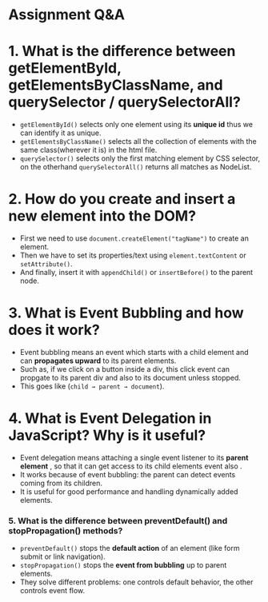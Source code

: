 # Assignment Q&A

# 1. What is the difference between getElementById, getElementsByClassName, and querySelector / querySelectorAll?
- `getElementById()` selects only one element using its **unique id** thus we can identify it as unique.  
- `getElementsByClassName()` selects all the collection of elements with the same class(wherever it is) in the html file.  
- `querySelector()` selects only the first matching element by CSS selector, on the otherhand `querySelectorAll()` returns all matches as NodeList.

# 2. How do you create and insert a new element into the DOM?
- First we need to use `document.createElement("tagName")` to create an element.  
- Then we have to set its properties/text using `element.textContent` or `setAttribute()`.  
- And finally, insert it with `appendChild()` or `insertBefore()` to the parent node.

# 3. What is Event Bubbling and how does it work?
- Event bubbling means an event which starts with a child element and can **propagates upward** to its parent elements.  
- Such as, if we click on a button inside a div, this click event can propgate to its parent div and also to its document unless stopped.  
- This goes like (`child → parent → document`).

# 4. What is Event Delegation in JavaScript? Why is it useful?
- Event delegation means attaching a single event listener to its **parent element** , so that it can get access to its child elements event also .  
- It works because of event bubbling: the parent can detect events coming from its children.  
- It is useful for good performance and handling dynamically added elements.

### 5. What is the difference between preventDefault() and stopPropagation() methods?
- `preventDefault()` stops the **default action** of an element (like form submit or link navigation).  
- `stopPropagation()` stops the **event from bubbling** up to parent elements.  
- They solve different problems: one controls default behavior, the other controls event flow.
